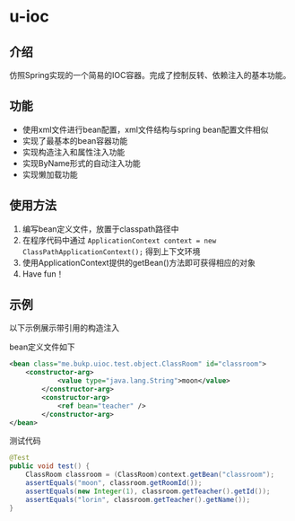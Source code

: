 u-ioc
========

## 介绍

仿照Spring实现的一个简易的IOC容器。完成了控制反转、依赖注入的基本功能。

## 功能

* 使用xml文件进行bean配置，xml文件结构与spring bean配置文件相似
* 实现了最基本的bean容器功能
* 实现构造注入和属性注入功能
* 实现ByName形式的自动注入功能
* 实现懒加载功能

## 使用方法

1. 编写bean定义文件，放置于classpath路径中
2. 在程序代码中通过 `ApplicationContext context = new ClassPathApplicationContext();` 得到上下文环境
3. 使用ApplicationContext提供的getBean()方法即可获得相应的对象
4. Have fun！

## 示例

以下示例展示带引用的构造注入

bean定义文件如下
```xml
<bean class="me.bukp.uioc.test.object.ClassRoom" id="classroom">
  	<constructor-arg>
			<value type="java.lang.String">moon</value>
		</constructor-arg>
		<constructor-arg>
			<ref bean="teacher" />
		</constructor-arg>
</bean>
```

测试代码
```java
@Test
public void test() {
	ClassRoom classroom = (ClassRoom)context.getBean("classroom");
	assertEquals("moon", classroom.getRoomId());
	assertEquals(new Integer(1), classroom.getTeacher().getId());
	assertEquals("lorin", classroom.getTeacher().getName());
}
```
